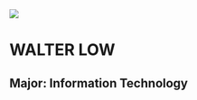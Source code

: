 <body>
  <img src = "img_2188.jpg">
  <h1> WALTER LOW </h1>
  <h2> Major: Information Technology </h2>
</body>

